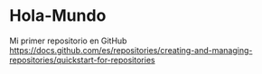 # Hola-Mundo
Mi primer repositorio en GitHub
https://docs.github.com/es/repositories/creating-and-managing-repositories/quickstart-for-repositories
